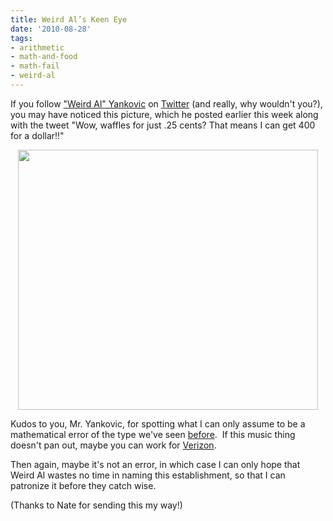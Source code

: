 ```yaml
---
title: Weird Al’s Keen Eye
date: '2010-08-28'
tags:
- arithmetic
- math-and-food
- math-fail
- weird-al
---
```


If you follow <a href="http://en.wikipedia.org/wiki/%22Weird_Al%22_Yankovic">"Weird Al" Yankovic</a> on <a href="http://twitter.com/alyankovic">Twitter</a> (and really, why wouldn't you?), you may have noticed this picture, which he posted earlier this week along with the tweet "Wow, waffles for just .25 cents?  That means I can get 400 for a dollar!!"
<p style="text-align: center;"><a href="http://twitpic.com/2hsi4b"><img class="aligncenter size-full wp-image-715" title="Picture 6" src="http://www.mathgoespop.com/wp-content/uploads/2010/08/Picture-6.png" alt="" width="480" height="416" /></a></p>
<p style="text-align: left;">Kudos to you, Mr. Yankovic, for spotting what I can only assume to be a mathematical error of the type we've seen <a href="http://www.mathgoespop.com/category/math-fail">before</a>.  If this music thing doesn't pan out, maybe you can work for <a href="http://www.mathgoespop.com/2009/03/verizon-employees-suck-at-math.html">Verizon</a>.</p>
Then again, maybe it's not an error, in which case I can only hope that Weird Al wastes no time in naming this establishment, so that I can patronize it before they catch wise.

(Thanks to Nate for sending this my way!)
